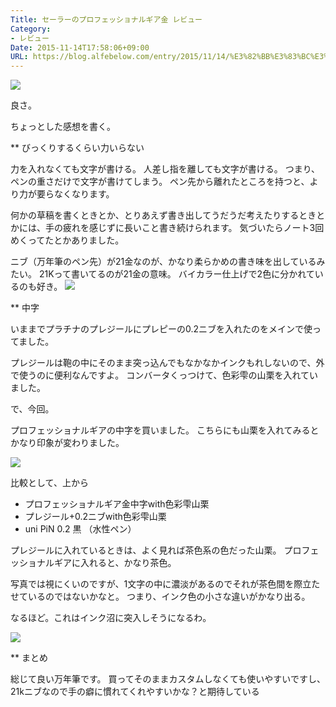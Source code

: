 ```yaml
---
Title: セーラーのプロフェッショナルギア金 レビュー
Category:
- レビュー
Date: 2015-11-14T17:58:06+09:00
URL: https://blog.alfebelow.com/entry/2015/11/14/%E3%82%BB%E3%83%BC%E3%83%A9%E3%83%BC%E3%81%AE%E3%83%97%E3%83%AD%E3%83%95%E3%82%A7%E3%83%83%E3%82%B7%E3%83%A7%E3%83%8A%E3%83%AB%E3%82%AE%E3%82%A2%E9%87%91_%E3%83%AC%E3%83%93%E3%83%A5%E3%83%BC
---
```


<span itemtype="http://schema.org/Photograph" itemscope="itemscope"><img class="magnifiable" src="https://cdn-ak2.f.st-hatena.com/images/fotolife/a/alfe1025/20010325/20010325001510.jpg" itemprop="image"></span>

良さ。


ちょっとした感想を書く。


** びっくりするくらい力いらない

力を入れなくても文字が書ける。
人差し指を離しても文字が書ける。
つまり、ペンの重さだけで文字が書けてしまう。
ペン先から離れたところを持つと、より力が要らなくなります。


何かの草稿を書くときとか、とりあえず書き出してうだうだ考えたりするときとかには、手の疲れを感じずに長いこと書き続けられます。
気づいたらノート3回めくってたとかありました。


ニブ（万年筆のペン先）が21金なのが、かなり柔らかめの書き味を出しているみたい。
21Kって書いてるのが21金の意味。
バイカラー仕上げで2色に分かれているのも好き。
<span itemtype="http://schema.org/Photograph" itemscope="itemscope"><img class="magnifiable" src="https://cdn-ak2.f.st-hatena.com/images/fotolife/a/alfe1025/20010325/20010325001520.jpg" itemprop="image"></span>



** 中字

いままでプラチナのプレジールにプレピーの0.2ニブを入れたのをメインで使ってました。

プレジールは鞄の中にそのまま突っ込んでもなかなかインクもれしないので、外で使うのに便利なんですよ。
コンバータくっつけて、色彩雫の山栗を入れていました。


で、今回。

プロフェッショナルギアの中字を買いました。
こちらにも山栗を入れてみるとかなり印象が変わりました。

<span itemtype="http://schema.org/Photograph" itemscope="itemscope"><img class="magnifiable" src="https://cdn-ak2.f.st-hatena.com/images/fotolife/a/alfe1025/20010325/20010325001530.jpg" itemprop="image"></span>

比較として、上から

- プロフェッショナルギア金中字with色彩雫山栗
- プレジール+0.2ニブwith色彩雫山栗
- uni PiN 0.2 黒 （水性ペン）

プレジールに入れているときは、よく見れば茶色系の色だった山栗。
プロフェッショナルギアに入れると、かなり茶色。

写真では視にくいのですが、1文字の中に濃淡があるのでそれが茶色間を際立たせているのではないかなと。
つまり、インク色の小さな違いがかなり出る。

なるほど。これはインク沼に突入しそうになるわ。

<span itemtype="http://schema.org/Photograph" itemscope="itemscope"><img class="magnifiable" src="https://cdn-ak2.f.st-hatena.com/images/fotolife/a/alfe1025/20010325/20010325001540.jpg" itemprop="image"></span>


** まとめ

総じて良い万年筆です。
買ってそのままカスタムしなくても使いやすいですし、21kニブなので手の癖に慣れてくれやすいかな？と期待している
